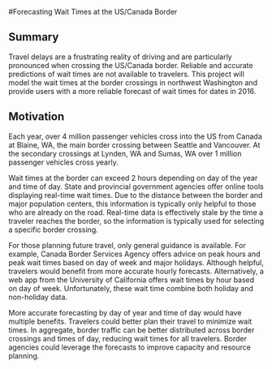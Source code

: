 #Forecasting Wait Times at the US/Canada Border

## Summary
Travel delays are a frustrating reality of driving and are particularly pronounced when crossing the US/Canada border.  Reliable and accurate predictions of wait times are not available to travelers.  This project will model the wait times at the border crossings in northwest Washington and provide users with a more reliable forecast of wait times for dates in 2016.

## Motivation
Each year, over 4 million passenger vehicles cross into the US from Canada at Blaine, WA, the main border crossing between Seattle and Vancouver.  At the secondary crossings at Lynden, WA and Sumas, WA over 1 million passenger vehicles cross yearly.

Wait times at the border can exceed 2 hours depending on day of the year and time of day.  State and provincial government agencies offer online tools displaying real-time wait times.  Due to the distance between the border and major population centers, this information is typically only helpful to those who are already on the road.  Real-time data is effectively stale by the time a traveler reaches the border, so the information is typically used for selecting a specific border crossing.  

For those planning future travel, only general guidance is available.  For example, Canada Border Services Agency offers advice on peak hours and peak wait times based on day of week and major holidays.  Although helpful, travelers would benefit from more accurate hourly forecasts.  Alternatively, a web app from the University of California offers wait times by hour based on day of week.  Unfortunately, these wait time combine both holiday and non-holiday data.

More accurate forecasting by day of year and time of day would have multiple benefits.  Travelers could better plan their travel to minimize wait times.  In aggregate, border traffic can be better distributed across border crossings and times of day, reducing wait times for all travelers.  Border agencies could leverage the forecasts to improve capacity and resource planning.